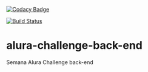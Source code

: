 [![Codacy Badge](https://app.codacy.com/project/badge/Grade/9cee91a387ba47acaed2e8c1049791cb)](https://www.codacy.com/gh/fabiokopezinski/alura-challenge-back-end/dashboard?utm_source=github.com&amp;utm_medium=referral&amp;utm_content=fabiokopezinski/alura-challenge-back-end&amp;utm_campaign=Badge_Grade)

[![Build Status](https://travis-ci.com/fabiokopezinski/alura-challenge-back-end.svg?branch=main)](https://travis-ci.com/fabiokopezinski/alura-challenge-back-end)

# alura-challenge-back-end
Semana Alura Challenge back-end
